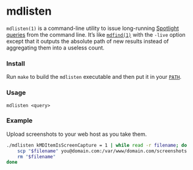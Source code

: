 # mdlisten

`mdlisten(1)` is a command-line utility to issue long-running [Spotlight queries][spotlight-queries] from the command line.
It’s like [`mdfind(1)`][mdfind] with the `-live` option except that it outputs the absolute path of new results instead of aggregating them into a useless count.

### Install

Run `make` to build the `mdlisten` executable and then put it in your [`PATH`][path-var].

### Usage

```
mdlisten <query>
```

### Example

Upload screenshots to your web host as you take them.

``` bash
./mdlisten kMDItemIsScreenCapture = 1 | while read -r filename; do
    scp "$filename" you@domain.com:/var/www/domain.com/screenshots
    rm "$filename"
done
```

[mdfind]: https://developer.apple.com/library/mac/documentation/Darwin/Reference/ManPages/man1/mdfind.1.html
[path-var]: https://en.wikipedia.org/wiki/PATH_(variable)
[spotlight-queries]: http://osxnotes.net/spotlight.html
